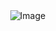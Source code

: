 ㅤㅤㅤㅤㅤㅤㅤㅤㅤㅤㅤㅤ![Image](https://cdn.discordapp.com/attachments/1223392595078680647/1425343089853206648/73763206dc5de34a82c4f64edf32520f.jpg?ex=68e73db2&is=68e5ec32&hm=5c85a6d6ca99c37a10dc836e6ef3dc8bf8598fec32fcb5320f43c51ef82d98aa&)


ㅤㅤㅤㅤㅤㅤㅤㅤㅤㅤㅤㅤㅤㅤ  
